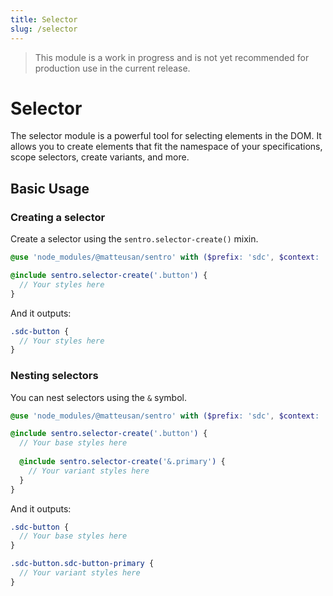 ```yaml
---
title: Selector
slug: /selector
---
```


> This module is a work in progress and is not yet recommended for production use in the current release.

# Selector
The selector module is a powerful tool for selecting elements in the DOM. It allows you to create elements that fit the namespace of your specifications, scope selectors, create variants, and more.

## Basic Usage
### Creating a selector
Create a selector using the `sentro.selector-create()` mixin.

```scss
@use 'node_modules/@matteusan/sentro' with ($prefix: 'sdc', $context: 'theme');

@include sentro.selector-create('.button') {
  // Your styles here
}
```
And it outputs:
```scss
.sdc-button {
  // Your styles here
}
```

### Nesting selectors
You can nest selectors using the `&` symbol.

```scss
@use 'node_modules/@matteusan/sentro' with ($prefix: 'sdc', $context: 'theme');

@include sentro.selector-create('.button') {
  // Your base styles here
  
  @include sentro.selector-create('&.primary') {
    // Your variant styles here
  }
}
```
And it outputs:
```scss
.sdc-button {
  // Your base styles here
}

.sdc-button.sdc-button-primary {
  // Your variant styles here
}
```